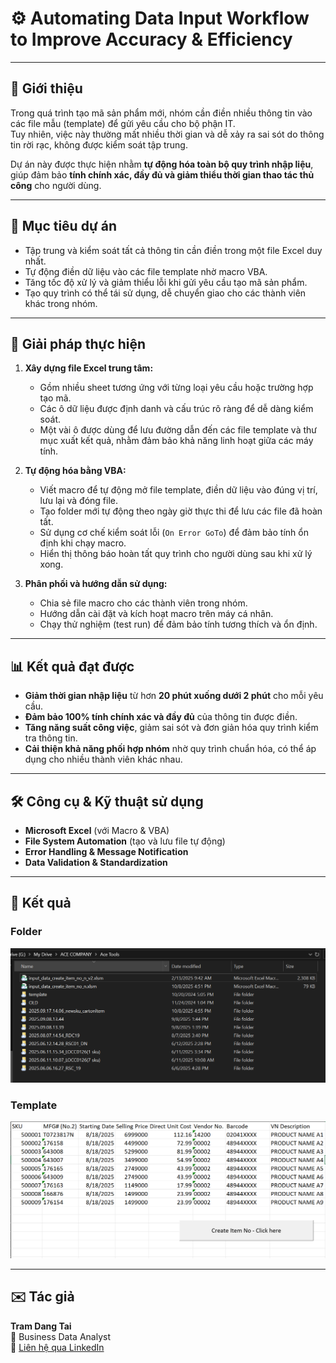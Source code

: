 # ⚙️ Automating Data Input Workflow to Improve Accuracy & Efficiency  

---

## 📘 Giới thiệu
Trong quá trình tạo mã sản phẩm mới, nhóm cần điền nhiều thông tin vào các file mẫu (template) để gửi yêu cầu cho bộ phận IT.  
Tuy nhiên, việc này thường mất nhiều thời gian và dễ xảy ra sai sót do thông tin rời rạc, không được kiểm soát tập trung.  

Dự án này được thực hiện nhằm **tự động hóa toàn bộ quy trình nhập liệu**, giúp đảm bảo **tính chính xác, đầy đủ và giảm thiểu thời gian thao tác thủ công** cho người dùng.

---

## 🎯 Mục tiêu dự án
- Tập trung và kiểm soát tất cả thông tin cần điền trong một file Excel duy nhất.  
- Tự động điền dữ liệu vào các file template nhờ macro VBA.  
- Tăng tốc độ xử lý và giảm thiểu lỗi khi gửi yêu cầu tạo mã sản phẩm.  
- Tạo quy trình có thể tái sử dụng, dễ chuyển giao cho các thành viên khác trong nhóm.

---

## 🧩 Giải pháp thực hiện
1. **Xây dựng file Excel trung tâm:**  
   - Gồm nhiều sheet tương ứng với từng loại yêu cầu hoặc trường hợp tạo mã.  
   - Các ô dữ liệu được định danh và cấu trúc rõ ràng để dễ dàng kiểm soát.
   - Một vài ô được dùng để lưu đường dẫn đến các file template và thư mục xuất kết quả, nhằm đảm bảo khả năng linh hoạt giữa các máy tính.

2. **Tự động hóa bằng VBA:**  
   - Viết macro để tự động mở file template, điền dữ liệu vào đúng vị trí, lưu lại và đóng file.  
   - Tạo folder mới tự động theo ngày giờ thực thi để lưu các file đã hoàn tất.  
   - Sử dụng cơ chế kiểm soát lỗi (`On Error GoTo`) để đảm bảo tính ổn định khi chạy macro.  
   - Hiển thị thông báo hoàn tất quy trình cho người dùng sau khi xử lý xong.

3. **Phân phối và hướng dẫn sử dụng:**  
   - Chia sẻ file macro cho các thành viên trong nhóm.  
   - Hướng dẫn cài đặt và kích hoạt macro trên máy cá nhân.  
   - Chạy thử nghiệm (test run) để đảm bảo tính tương thích và ổn định.

---

## 📊 Kết quả đạt được
- **Giảm thời gian nhập liệu** từ hơn **20 phút xuống dưới 2 phút** cho mỗi yêu cầu.  
- **Đảm bảo 100% tính chính xác và đầy đủ** của thông tin được điền.  
- **Tăng năng suất công việc**, giảm sai sót và đơn giản hóa quy trình kiểm tra thông tin.  
- **Cải thiện khả năng phối hợp nhóm** nhờ quy trình chuẩn hóa, có thể áp dụng cho nhiều thành viên khác nhau.

---

## 🛠️ Công cụ & Kỹ thuật sử dụng
- **Microsoft Excel** (với Macro & VBA)  
- **File System Automation** (tạo và lưu file tự động)  
- **Error Handling & Message Notification**  
- **Data Validation & Standardization**

---

## 📸 Kết quả
### Folder
<p align="center">
  <img src="./Image/Folder_List.PNG" alt="Preview thư mục kết quả" width="650">
</p>

### Template
<p align="center">
  <img src="./Image/Template_File.PNG" alt="Preview template" width="650">
</p>

---

## ✉️ Tác giả
**Tram Dang Tai**  
📍 Business Data Analyst  
📧 [Liên hệ qua LinkedIn](https://www.linkedin.com/in/tramdangtai)
